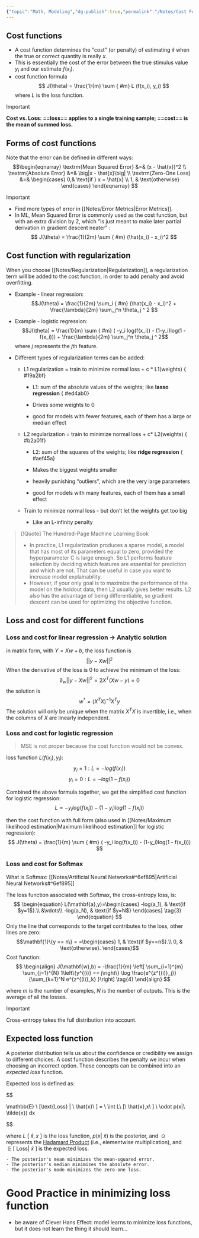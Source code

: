 ```yaml
---
{"topic":"Math, Modeling","dg-publish":true,"permalink":"/Notes/Cost Functions/","dgPassFrontmatter":true,"noteIcon":""}
---
```


## Cost functions
- A cost function determines the "cost" (or penalty) of estimating $\hat{x}$ when the true or correct quantity is really $x$.
- This is essentially the cost of the error between the true stimulus value $y_i$ and our estimate $f(x_i)$.
- cost function formula
$$
J(\theta) = \frac{1}{m} \sum
{ #m}
 L (f(x_i), y_i)
$$
where $L$ is the loss function.
> [!Important]
> **Cost vs. Loss:
>  ==loss== applies to a single training sample; ==cost== is the mean of summed loss.**

## Forms of cost functions
Note that the error can be defined in different ways:
$$\begin{eqnarray}
\textrm{Mean Squared Error} &=& (x - \hat{x})^2 \\ 
\textrm{Absolute Error} &=& \big|x - \hat{x}\big| \\ 
\textrm{Zero-One Loss} &=& \begin{cases}
                            0,& \text{if } x = \hat{x} \\
                            1,              & \text{otherwise}
                            \end{cases}
\end{eqnarray}
$$
>[!Important] 
>- Find more types of error in [[Notes/Error Metrics\|Error Metrics]].
>- In ML, Mean Squared Error is commonly used as the cost function, but with an extra division by 2, which "is just meant to make later partial derivation in gradient descent neater" :
$$
J(\theta) = \frac{1}{2m} \sum
{ #m}
 (\hat{x_i} - x_i)^2
 $$

## Cost function with regularization
When you choose [[Notes/Regularization\|Regularization]], a regularization term will be added to the cost function, in order to add penalty and avoid overfitting. 

- Example - linear regression:
 $$J(\theta) = \frac{1}{2m} \sum_i
{ #m}
 (\hat{x_i} - x_i)^2 + \frac{\lambda}{2m} \sum_j^n \theta_j ^ 2 $$
- Example -  logistic regression:
$$J(\theta) = \frac{1}{m} \sum
{ #m}
 ( -y_i log(f(x_i)) - (1-y_i)log(1 - f(x_i))) + \frac{\lambda}{2m} \sum_j^n \theta_j ^ 2$$
where $j$ represents the $j$th feature. 

- Different types of regularization terms can be added:
	- L1 regularization = train to minimize normal loss + c * L1(weights)
{ #19a2bf}

		- L1: sum of the absolute values of the weights; like **lasso regression**
{ #ed4ab0}

		- Drives some weights to 0
		- good for models with fewer features, each of them has a large or median effect
	- L2 regularization = train to minimize normal loss + c*  L2(weights)
{ #b2a01f}

		- L2:  sum of the squares of the weights; like **ridge regression**
{ #aef45a}

		- Makes the biggest weights smaller
		- heavily punishing “outliers”, which are the very large parameters
		- good for models with many features, each of them has a small effect
	- Train to minimize normal loss - but don’t let the weights get too big
		- Like an L-infinity penalty

>[!Quote] The Hundred-Page Machine Learning Book
>- In practice, L1 regularization produces a sparse model, a model that has most of its parameters equal to zero, provided the hyperparameter C is large enough. So L1 performs feature selection by deciding which features are essential for prediction and which are not. That can be useful in case you want to increase model explainability. 
>- However, if your only goal is to maximize the performance of the model on the holdout data, then L2 usually gives better results. L2 also has the advantage of being differentiable, so gradient descent can be used for optimizing the objective function.

## Loss and cost for different functions
### Loss and cost for linear regression -> Analytic solution
in matrix form, with $Y = Xw + b$, the loss function is 
$$||y -Xw||^2$$ When the derivative of the loss is 0 to achieve the minimum of the loss: $$\partial_w ||y- Xw||^2 = 2X^T(Xw-y) = 0$$the solution is $$w^* = (X^T X)^{-1} X^Ty$$
The solution will only be unique when the matrix $X^T X$ is invertible, i.e., when the columns of $X$ are linearly independent.
### Loss and cost for logistic regression
> MSE is not proper because the cost function would not be convex.

loss function $L(f(x_i), y_i)$:
$$
 y_i = 1: L = -log(f(x_i))
$$
$$
 y_i = 0: L = -log(1 - f(x_i))
$$

Combined the above formula together, we get the simplified cost function for logistic regression:
$$
 L = -y_i log(f(x_i)) - (1-y_i)log(1 - f(x_i))
$$

then the cost function with full form (also used in [[Notes/Maximum likelihood estimation\|Maximum likelihood estimation]] for logistic regression):
$$
J(\theta) = \frac{1}{m} \sum
{ #m}
 ( -y_i log(f(x_i)) - (1-y_i)log(1 - f(x_i)))
$$

### Loss and cost for Softmax
What is Softmax: [[Notes/Artificial Neural Networks#^6ef895\|Artificial Neural Networks#^6ef895]]

The loss function associated with Softmax, the cross-entropy loss, is:
$$
\begin{equation}
  L(\mathbf{a},y)=\begin{cases}
    -log(a_1), & \text{if $y=1$}.\\
        &\vdots\\
     -log(a_N), & \text{if $y=N$}
  \end{cases} \tag{3}
\end{equation}
$$
Only the line that corresponds to the target contributes to the loss, other lines are zero:
    $$\mathbf{1}\{y == n\} = =\begin{cases}
    1, & \text{if $y==n$}.\\
    0, & \text{otherwise}.
  \end{cases}$$
  Cost function:
$$
\begin{align}
J(\mathbf{w},b) = -\frac{1}{m} \left[ \sum_{i=1}^{m} \sum_{j=1}^{N}  1\left\{y^{(i)} == j\right\} \log \frac{e^{z^{(i)}_j}}{\sum_{k=1}^N e^{z^{(i)}_k} }\right] \tag{4}
\end{align}
$$

where $m$ is the number of examples, $N$ is the number of outputs. This is the average of all the losses.
> [!important]
> Cross-entropy takes the full distribution into account. 

## Expected loss function
A posterior distribution tells us about the confidence or credibility we assign to different choices. A cost function describes the penalty we incur when choosing an incorrect option. These concepts can be combined into an *expected loss* function. 

Expected loss is defined as:

$$

\mathbb{E} \ [\text{Loss} | \ \hat{x}\ ] = \ \int L\ [\ \hat{x},x\ ] \ \odot p(x|\ \tilde{x}) dx

$$

where $L\ [ \ \hat{x}, x\ ]$ is the loss function, $p(x|\ \tilde{x})$ is the posterior, and $\ \odot$ represents the [Hadamard Product](https://en.wikipedia.org/wiki/Hadamard\_product\_(matrices)) (i.e., elementwise multiplication), and $\ \mathbb{E}\ [\ \text{Loss} | \ \hat{x}\ ]$ is the expected loss.

```
- The posterior's mean minimizes the mean-squared error.
- The posterior's median minimizes the absolute error.
- The posterior's mode minimizes the zero-one loss.
```

# Good Practice in minimizing loss function
- be aware of Clever Hans Effect: model learns to minimize loss functions, but it does not learn the thing it should learn...